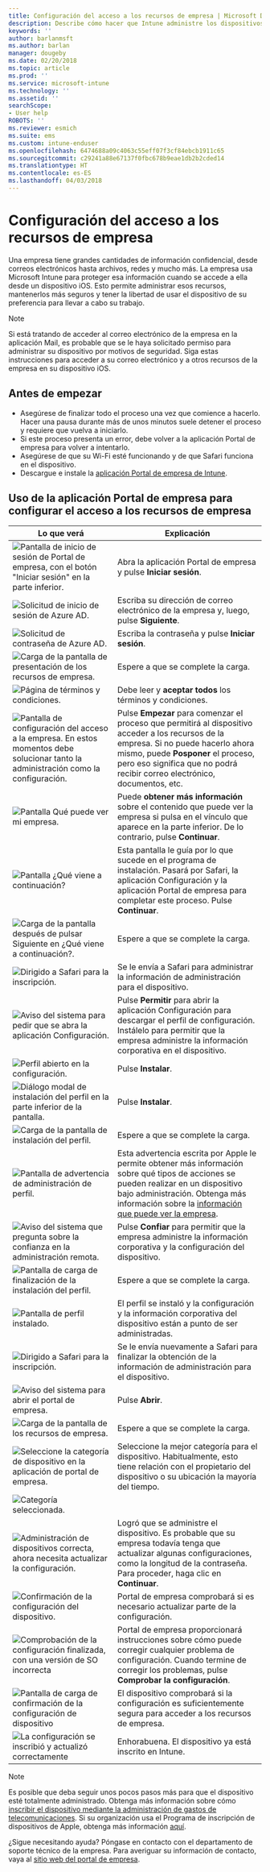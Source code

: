 ```yaml
---
title: Configuración del acceso a los recursos de empresa | Microsoft Docs
description: Describe cómo hacer que Intune administre los dispositivos iOS
keywords: ''
author: barlanmsft
ms.author: barlan
manager: dougeby
ms.date: 02/20/2018
ms.topic: article
ms.prod: ''
ms.service: microsoft-intune
ms.technology: ''
ms.assetid: ''
searchScope:
- User help
ROBOTS: ''
ms.reviewer: esmich
ms.suite: ems
ms.custom: intune-enduser
ms.openlocfilehash: 6474688a09c4063c55eff07f3cf84ebcb1911c65
ms.sourcegitcommit: c29241a88e67137f0fbc678b9eae1db2b2cded14
ms.translationtype: HT
ms.contentlocale: es-ES
ms.lasthandoff: 04/03/2018
---
```

# <a name="set-up-access-to-your-company-resources"></a>Configuración del acceso a los recursos de empresa

Una empresa tiene grandes cantidades de información confidencial, desde correos electrónicos hasta archivos, redes y mucho más. La empresa usa Microsoft Intune para proteger esa información cuando se accede a ella desde un dispositivo iOS. Esto permite administrar esos recursos, mantenerlos más seguros y tener la libertad de usar el dispositivo de su preferencia para llevar a cabo su trabajo.

> [!NOTE]
> Si está tratando de acceder al correo electrónico de la empresa en la aplicación Mail, es probable que se le haya solicitado permiso para administrar su dispositivo por motivos de seguridad. Siga estas instrucciones para acceder a su correo electrónico y a otros recursos de la empresa en su dispositivo iOS.

## <a name="before-you-start"></a>Antes de empezar

- Asegúrese de finalizar todo el proceso una vez que comience a hacerlo. Hacer una pausa durante más de unos minutos suele detener el proceso y requiere que vuelva a iniciarlo.
- Si este proceso presenta un error, debe volver a la aplicación Portal de empresa para volver a intentarlo.
- Asegúrese de que su Wi-Fi esté funcionando y de que Safari funciona en el dispositivo.
- Descargue e instale la [aplicación Portal de empresa de Intune](install-and-sign-in-to-the-intune-company-portal-app-ios.md).


## <a name="using-the-company-portal-app-to-set-up-access-to-company-resources"></a>Uso de la aplicación Portal de empresa para configurar el acceso a los recursos de empresa

|Lo que verá|Explicación|
|---|---|
|![Pantalla de inicio de sesión de Portal de empresa, con el botón "Iniciar sesión" en la parte inferior.](./media/ios-01-cp-enroll-1802.png)|Abra la aplicación Portal de empresa y pulse **Iniciar sesión**.|
|![Solicitud de inicio de sesión de Azure AD.](./media/ios-02-cp-enroll-1802.png)|Escriba su dirección de correo electrónico de la empresa y, luego, pulse **Siguiente**.|
|![Solicitud de contraseña de Azure AD.](./media/ios-03-cp-enroll-1802.png)|Escriba la contraseña y pulse **Iniciar sesión**.|
|![Carga de la pantalla de presentación de los recursos de empresa.](./media/ios-04-cp-enroll-1802.png)|Espere a que se complete la carga.|
|![Página de términos y condiciones.](./media/ios-05-cp-enroll-1802.png)|Debe leer y **aceptar todos** los términos y condiciones.|
|![Pantalla de configuración del acceso a la empresa. En estos momentos debe solucionar tanto la administración como la configuración.](./media/ios-06-cp-enroll-1802.png)|Pulse **Empezar** para comenzar el proceso que permitirá al dispositivo acceder a los recursos de la empresa. Si no puede hacerlo ahora mismo, puede **Posponer** el proceso, pero eso significa que no podrá recibir correo electrónico, documentos, etc.|
|![Pantalla Qué puede ver mi empresa.](./media/ios-07-cp-enroll-1802.png)|Puede **obtener más información** sobre el contenido que puede ver la empresa si pulsa en el vínculo que aparece en la parte inferior. De lo contrario, pulse **Continuar**.|
|![Pantalla ¿Qué viene a continuación?](./media/ios-08-cp-enroll-1802.png)|Esta pantalla le guía por lo que sucede en el programa de instalación. Pasará por Safari, la aplicación Configuración y la aplicación Portal de empresa para completar este proceso. Pulse **Continuar**.|
|![Carga de la pantalla después de pulsar Siguiente en ¿Qué viene a continuación?.](./media/ios-09-cp-enroll-1802.png)|Espere a que se complete la carga.|
|![Dirigido a Safari para la inscripción.](./media/ios-7-cp-enroll-1711.png)|Se le envía a Safari para administrar la información de administración para el dispositivo.|
|![Aviso del sistema para pedir que se abra la aplicación Configuración.](./media/ios-8-cp-enroll-1711.png)|Pulse **Permitir** para abrir la aplicación Configuración para descargar el perfil de configuración. Instálelo para permitir que la empresa administre la información corporativa en el dispositivo.|
|![Perfil abierto en la configuración.](./media/ios-9-cp-enroll-1711.png)|Pulse **Instalar**.|
|![Diálogo modal de instalación del perfil en la parte inferior de la pantalla.](./media/ios-10-cp-enroll-1711.png)|Pulse **Instalar**.|
|![Carga de la pantalla de instalación del perfil.](./media/ios-11-cp-enroll-1711.png)|Espere a que se complete la carga.|
|![Pantalla de advertencia de administración de perfil.](./media/ios-12-cp-enroll-1711.png)|Esta advertencia escrita por Apple le permite obtener más información sobre qué tipos de acciones se pueden realizar en un dispositivo bajo administración. Obtenga más información sobre la [información que puede ver la empresa](what-info-can-your-company-see-when-you-enroll-your-device-in-intune.md).|
|![Aviso del sistema que pregunta sobre la confianza en la administración remota.](./media/ios-13-cp-enroll-1711.png)|Pulse **Confiar** para permitir que la empresa administre la información corporativa y la configuración del dispositivo.|
|![Pantalla de carga de finalización de la instalación del perfil.](./media/ios-14-cp-enroll-1711.png)|Espere a que se complete la carga.|
|![Pantalla de perfil instalado.](./media/ios-15-cp-enroll-1711.png)|El perfil se instaló y la configuración y la información corporativa del dispositivo están a punto de ser administradas.|
|![Dirigido a Safari para la inscripción.](./media/ios-16-cp-enroll-1711.png)|Se le envía nuevamente a Safari para finalizar la obtención de la información de administración para el dispositivo. |
|![Aviso del sistema para abrir el portal de empresa.](./media/ios-17-cp-enroll-1711.png)|Pulse **Abrir**.|
|![Carga de la pantalla de los recursos de empresa.](./media/ios-21-cp-enroll-1802.png)|Espere a que se complete la carga.|
|![Seleccione la categoría de dispositivo en la aplicación de portal de empresa.](./media/ios-22-cp-enroll-1802.png)|Seleccione la mejor categoría para el dispositivo. Habitualmente, esto tiene relación con el propietario del dispositivo o su ubicación la mayoría del tiempo.|
|![Categoría seleccionada.](./media/ios-23-cp-enroll-1802.png)||
|![Administración de dispositivos correcta, ahora necesita actualizar la configuración.](./media/ios-24-cp-enroll-1802.png)|Logró que se administre el dispositivo. Es probable que su empresa todavía tenga que actualizar algunas configuraciones, como la longitud de la contraseña. Para proceder, haga clic en **Continuar**.|
|![Confirmación de la configuración del dispositivo.](./media/ios-25-cp-enroll-1802.png)|Portal de empresa comprobará si es necesario actualizar parte de la configuración.|
|![Comprobación de la configuración finalizada, con una versión de SO incorrecta](./media/ios-26-cp-enroll-1802.png)|Portal de empresa proporcionará instrucciones sobre cómo puede corregir cualquier problema de configuración. Cuando termine de corregir los problemas, pulse **Comprobar la configuración**.|
|![Pantalla de carga de confirmación de la configuración de dispositivo](./media/ios-27-cp-enroll-1802.png)|El dispositivo comprobará si la configuración es suficientemente segura para acceder a los recursos de empresa.|
|![La configuración se inscribió y actualizó correctamente](./media/ios-28-cp-enroll-1802.png)|Enhorabuena. El dispositivo ya está inscrito en Intune.|

> [!Note]
> Es posible que deba seguir unos pocos pasos más para que el dispositivo esté totalmente administrado. Obtenga más información sobre cómo [inscribir el dispositivo mediante la administración de gastos de telecomunicaciones](enroll-your-device-with-telecom-expense-management-ios.md). Si su organización usa el Programa de inscripción de dispositivos de Apple, obtenga más información [aquí](enroll-your-device-dep-ios.md).

¿Sigue necesitando ayuda? Póngase en contacto con el departamento de soporte técnico de la empresa. Para averiguar su información de contacto, vaya al [sitio web del portal de empresa](https://portal.manage.microsoft.com#HelpDeskDialog).
